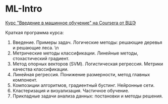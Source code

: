 # ML-Intro
[Курс "Введение в машинное обучение" на Coursera от ВШЭ](https://www.coursera.org/learn/vvedenie-mashinnoe-obuchenie)

Краткая программа курса: 

1. Введение. Примеры задач. Логические методы: решающие деревья и решающие леса. \n
2. Метрические методы классификации. Линейные методы, стохастический градиент.
3. Метод опорных векторов (SVM). Логистическая регрессия. Метрики качества классификации.
4. Линейная регрессия. Понижение размерности, метод главных компонент.
5. Композиции алгоритмов, градиентный бустинг. Нейронные сети.
6. Кластеризация и визуализация. Частичное обучение.
7. Прикладные задачи анализа данных: постановки и методы решения.
